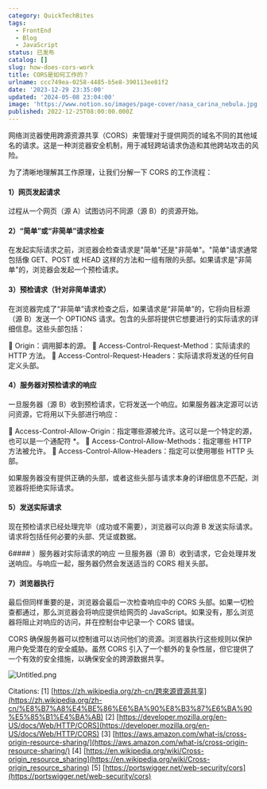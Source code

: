 ```yaml
---
category: QuickTechBites
tags:
  - FrontEnd
  - Blog
  - JavaScript
status: 已发布
catalog: []
slug: how-does-cors-work
title: CORS是如何工作的？
urlname: ccc749ea-0258-4485-b5e8-390113ee81f2
date: '2023-12-29 23:35:00'
updated: '2024-05-08 23:04:00'
image: 'https://www.notion.so/images/page-cover/nasa_carina_nebula.jpg'
published: 2022-12-25T08:00:00.000Z
---
```


网络浏览器使用跨源资源共享（CORS）来管理对于提供网页的域名不同的其他域名的请求。这是一种浏览器安全机制，用于减轻跨站请求伪造和其他跨站攻击的风险。


为了清晰地理解其工作原理，让我们分解一下 CORS 的工作流程：


#### 1）网页发起请求
过程从一个网页（源 A）试图访问不同源（源 B）的资源开始。


#### 2）“简单”或“非简单”请求检查
在发起实际请求之前，浏览器会检查请求是"简单"还是"非简单"。"简单"请求通常包括像 GET、POST 或 HEAD 这样的方法和一组有限的头部。如果请求是"非简单"的，浏览器会发起一个预检请求。


#### 3）预检请求（针对非简单请求）
在浏览器完成了“非简单”请求检查之后，如果请求是“非简单”的，它将向目标源（源 B）发送一个 OPTIONS 请求。包含的头部将提供它想要进行的实际请求的详细信息。这些头部包括：


🔸 Origin：调用脚本的源。
🔸 Access-Control-Request-Method：实际请求的 HTTP 方法。
🔸 Access-Control-Request-Headers：实际请求将发送的任何自定义头部。


#### 4）服务器对预检请求的响应
一旦服务器（源 B）收到预检请求，它将发送一个响应。如果服务器决定源可以访问资源，它将用以下头部进行响应：


🔹 Access-Control-Allow-Origin：指定哪些源被允许。这可以是一个特定的源，也可以是一个通配符 *。
🔹 Access-Control-Allow-Methods：指定哪些 HTTP 方法被允许。
🔹 Access-Control-Allow-Headers：指定可以使用哪些 HTTP 头部。


如果服务器没有提供正确的头部，或者这些头部与请求本身的详细信息不匹配，浏览器将拒绝实际请求。


#### 5）发送实际请求
现在预检请求已经处理完毕（成功或不需要），浏览器可以向源 B 发送实际请求。请求将包括任何必要的头部、凭证或数据。


6#### ）服务器对实际请求的响应
一旦服务器（源 B）收到请求，它会处理并发送响应。与响应一起，服务器仍然会发送适当的 CORS 相关头部。


#### 7）浏览器执行
最后但同样重要的是，浏览器会最后一次检查响应中的 CORS 头部。如果一切检查都通过，那么浏览器会将响应提供给网页的 JavaScript。如果没有，那么浏览器将阻止对响应的访问，并在控制台中记录一个 CORS 错误。


CORS 确保服务器可以控制谁可以访问他们的资源。浏览器执行这些规则以保护用户免受潜在的安全威胁。虽然 CORS 引入了一个额外的复杂性层，但它提供了一个有效的安全措施，以确保安全的跨源数据共享。


![Untitled.png](https://prod-files-secure.s3.us-west-2.amazonaws.com/5d24fe63-e567-4804-86f9-9fdc62e13082/b3deb140-f22b-4520-bcee-759301567801/Untitled.png?X-Amz-Algorithm=AWS4-HMAC-SHA256&X-Amz-Content-Sha256=UNSIGNED-PAYLOAD&X-Amz-Credential=ASIAZI2LB466SJCKV7YP%2F20250325%2Fus-west-2%2Fs3%2Faws4_request&X-Amz-Date=20250325T213444Z&X-Amz-Expires=3600&X-Amz-Security-Token=IQoJb3JpZ2luX2VjELT%2F%2F%2F%2F%2F%2F%2F%2F%2F%2FwEaCXVzLXdlc3QtMiJHMEUCIQDurfuXp7mR6db0a2Qf%2FsV3Fa%2BWpuzFxA7qXV9eZt1npwIgaraX5J2PbqqdWIgzHUob1qD5%2BiDhEz04m%2FHaQk44ryYq%2FwMIHRAAGgw2Mzc0MjMxODM4MDUiDEpgpaf9Pp5k7Ku7RSrcA%2F8r6sqHvJGh0nNBdGytx8kCA7RPLMp5sMQn1zbZqkFApb8CfY60tIwdwxcTcED4N8P%2BtmDLX8Ac34552HZgOg1YmZ2mTdRZSpzGOV%2FI2c3TGL05ZJZHVQWIWoJcoyr4CS%2BAe%2F32HptJ9d8Ceek8ZSKLmTZgPff1yC5G7pu3MboBLPCztEzTdaR2b3nbl%2BVxmjpTpmDCqGYIkE9NMoiLrEhVqsJqlm3Zi%2BciNNPCg8dF4D7YlkdSgi%2FPeZn6nmx7IAtLNe6qT36YnJL14cXSPpoWtFCEp%2BJO7RuTbiiAVRhF0r8NdtovlCC9sdkqpOUyxvAXj6c8KV7neXGDKAxNQAtIkj2%2Bo7%2FtujTj5Uo6G1%2BqH77190IMD5QkfXrIdHvBttHBOBg0crX7QSoh6kcXgEoELMOIQZk8y7BiXtZ%2BM9%2BE0YTjz32QT16bztdOrMyOyet5p3S7lGLlK3n7%2FV0DIAIwr4vX%2BtMZog%2FodvaLiM%2B2mOnvfCf%2BfAhgxwx11uiXNo8JaUJ5bmIBKGn4bvgyZxeUimooZEFlKa75p7WCTEjFXEPNhhxdVA%2B6xq9gzKF0J38nza7%2Fq3Li7FRX1fJahchwyG9sZvHYCLrBRTVGqRS5wEV3EqHidq4NF%2BC2MJmZjL8GOqUBnynUMuZKvEIGBytYPRrFPV5IbSxY00%2Bwm0hQlhDteehx2%2FusQBnU2iENPHRXEd2qqEzql48LTcb%2Ff2tWRGjNePbPETaR0jITnxLVzpvBQBzFdETlvqKQwXHzKG0I6wmW5k2HqEmuKmBN%2B0yS65EAaZ1lttKGnqf2mss0C2YZ3wyHbZgYQIucz1i6EBfptaDLXMuDA6U6PgBWHxu5u80nYmkc0BSf&X-Amz-Signature=11a3e2131bc9960bfb0ede92ec515c9027e30975bfbbe92ec74d6b52e9905bc7&X-Amz-SignedHeaders=host&x-id=GetObject)


Citations:
[1] [https://zh.wikipedia.org/zh-cn/跨來源資源共享](https://zh.wikipedia.org/zh-cn/%E8%B7%A8%E4%BE%86%E6%BA%90%E8%B3%87%E6%BA%90%E5%85%B1%E4%BA%AB)
[2] [https://developer.mozilla.org/en-US/docs/Web/HTTP/CORS](https://developer.mozilla.org/en-US/docs/Web/HTTP/CORS)
[3] [https://aws.amazon.com/what-is/cross-origin-resource-sharing/](https://aws.amazon.com/what-is/cross-origin-resource-sharing/)
[4] [https://en.wikipedia.org/wiki/Cross-origin_resource_sharing](https://en.wikipedia.org/wiki/Cross-origin_resource_sharing)
[5] [https://portswigger.net/web-security/cors](https://portswigger.net/web-security/cors)

